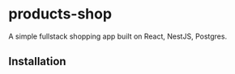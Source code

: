# products-shop
A simple fullstack shopping app built on React, NestJS, Postgres. 

## Installation

